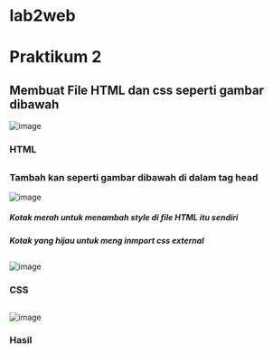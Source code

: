 # lab2web

# Praktikum 2

## Membuat File HTML dan css seperti gambar dibawah

![image](https://user-images.githubusercontent.com/20396585/159133834-b7d066a8-6bf0-4b34-b1e3-4026b9438010.png)
### HTML
##

### Tambah kan seperti gambar dibawah di dalam tag head
![image](https://user-images.githubusercontent.com/20396585/159133898-4a9a9fa6-f0ad-4d94-9827-14ff101e07c8.png)
##### Kotak merah untuk menambah style di file HTML itu sendiri
##### Kotak yang hijau untuk meng inmport css external
##

![image](https://user-images.githubusercontent.com/20396585/159133868-e07f5b72-c8db-48ae-8d23-a13f9ec6bdd2.png)
### CSS
##

![image](https://user-images.githubusercontent.com/20396585/159133936-0202d460-41ef-452a-adfc-fb3971bea5ea.png)
### Hasil
